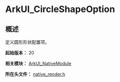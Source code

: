 # ArkUI_CircleShapeOption
<!--Kit: ArkUI-->
<!--Subsystem: ArkUI-->
<!--Owner: @xiang-shouxing-->
<!--SE: @xiang-shouxing-->
<!--TSE: @sally__-->

## 概述

定义圆形形状配置项。

**起始版本：** 20

**相关模块：** [ArkUI_NativeModule](capi-arkui-nativemodule.md)

**所在头文件：** [native_render.h](capi-native-render-h.md)
